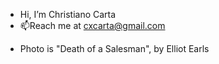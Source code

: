 - Hi, I’m Christiano Carta
- 📫Reach me at cxcarta@gmail.com

<!---
TerrariaIssues/TerrariaIssues is a ✨ special ✨ repository because its `README.md` (this file) appears on your GitHub profile.
You can click the Preview link to take a look at your changes.
--->

- Photo is "Death of a Salesman", by Elliot Earls

